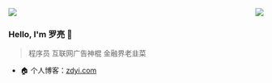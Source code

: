 <p>
  <img align="center" src="https://github-profile-trophy.vercel.app/?username=wuleying&title=MultipleLang,Star,Follower,Commit,Issue" style="max-width:100%;">
  <img align="right" src="https://github-readme-stats.vercel.app/api?username=wuleying&show_icons=true&icon_color=805AD5&text_color=718096&bg_color=ffffff&hide_title=true" />
</p>

### Hello, I'm 罗亮 👋

> 程序员
> 互联网广告神棍
> 金融界老韭菜

- 🏠 个人博客：[zdyi.com](http://zdyi.com)
